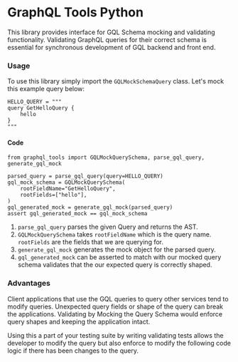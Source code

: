 # GraphQL Tools Python

This library provides interface for GQL Schema mocking and validating functionality. Validating GraphQL queries for
their correct schema is essential for synchronous development of GQL backend and front end.

### Usage

To use this library simply import the `GQLMockSchemaQuery` class. Let's mock this example query below:

```
HELLO_QUERY = """
query GetHelloQuery {
    hello
}
"""
```

#### Code

```
from graphql_tools import GQLMockQuerySchema, parse_gql_query, generate_gql_mock

parsed_query = parse_gql_query(query=HELLO_QUERY)
gql_mock_schema = GQLMockQuerySchema(
	rootFieldName="GetHelloQuery",
	rootFields=["hello"],
)
gql_generated_mock = generate_gql_mock(parsed_query)
assert gql_generated_mock == gql_mock_schema
```

1. `parse_gql_query` parses the given Query and returns the AST.
2. `GQLMockQuerySchema` takes `rootFieldName` which is the query name. `rootFields` are the fields that we are querying for.
3. `generate_gql_mock` generates the mock object for the parsed query.
4. `gql_generated_mock` can be asserted to match with our mocked query schema validates that the our expected query
is correctly shaped.

### Advantages

Client applications that use the GQL queries to query other services tend to modify queries. Unexpected query fields
or shape of the query can break the applications. Validating by Mocking the Query Schema would enforce query shapes
and keeping the application intact.

Using this a part of your testing suite by writing validating tests allows the developer to modify the query but also
enforce to modify the following code logic if there has been changes to the query.
